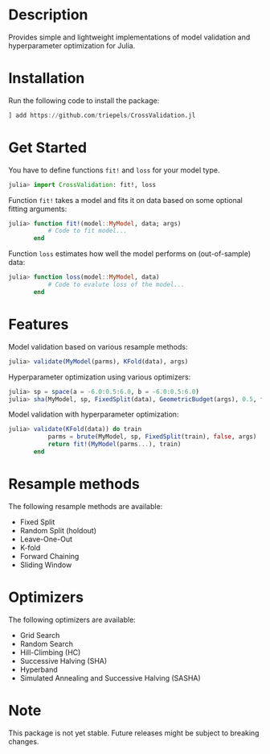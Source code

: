 # Description
Provides simple and lightweight implementations of model validation and hyperparameter optimization for Julia. 

# Installation
Run the following code to install the package:
```julia
] add https://github.com/triepels/CrossValidation.jl
```

# Get Started
You have to define functions `fit!` and `loss` for your model type.

```julia
julia> import CrossValidation: fit!, loss
```

Function `fit!` takes a model and fits it on data based on some optional fitting arguments:

```julia
julia> function fit!(model::MyModel, data; args)
           # Code to fit model...
       end
```

Function `loss` estimates how well the model performs on (out-of-sample) data:

```julia
julia> function loss(model::MyModel, data)
           # Code to evalute loss of the model...
       end
```

# Features
Model validation based on various resample methods:
```julia
julia> validate(MyModel(parms), KFold(data), args)
```

Hyperparameter optimization using various optimizers:
```julia
julia> sp = space(a = -6.0:0.5:6.0, b = -6.0:0.5:6.0)
julia> sha(MyModel, sp, FixedSplit(data), GeometricBudget(args), 0.5, false)
```

Model validation with hyperparameter optimization:
```julia
julia> validate(KFold(data)) do train
           parms = brute(MyModel, sp, FixedSplit(train), false, args)
           return fit!(MyModel(parms...), train)
       end
```

# Resample methods
The following resample methods are available:
* Fixed Split
* Random Split (holdout)
* Leave-One-Out
* K-fold
* Forward Chaining
* Sliding Window

# Optimizers
The following optimizers are available:
* Grid Search
* Random Search
* Hill-Climbing (HC)
* Successive Halving (SHA)
* Hyperband
* Simulated Annealing and Successive Halving (SASHA)

# Note
This package is not yet stable. Future releases might be subject to breaking changes.
